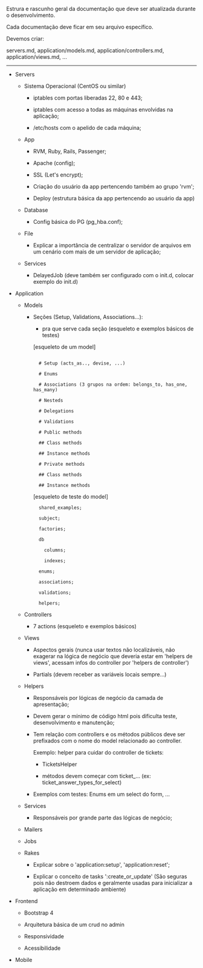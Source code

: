 Estrura e rascunho geral da documentação que deve ser atualizada durante o desenvolvimento.

Cada documentação deve ficar em seu arquivo específico.

Devemos criar:

  servers.md, application/models.md, application/controllers.md, application/views.md, ...

---


- Servers

  - Sistema Operacional (CentOS ou similar)

    - iptables com portas liberadas 22, 80 e 443;

    - iptables com acesso a todas as máquinas envolvidas na aplicação;

    - /etc/hosts com o apelido de cada máquina;


  - App

    - RVM, Ruby, Rails, Passenger;

    - Apache (config);

    - SSL (Let's encrypt);

    - Criação do usuário da app pertencendo também ao grupo 'rvm';

    - Deploy (estrutura básica da app pertencendo ao usuário da app)


  - Database

    - Config básica do PG (pg_hba.conf);

  - File

    - Explicar a importância de centralizar o servidor de arquivos em um cenário com mais de um servidor de aplicação;

  - Services

    - DelayedJob (deve também ser configurado com o init.d, colocar exemplo do init.d)


- Application



  - Models

    - Seções (Setup, Validations, Associations...):

      * pra que serve cada seção (esqueleto e exemplos básicos de testes)

      [esqueleto de um model]

        ```

          # Setup (acts_as.., devise, ...)

          # Enums

          # Associations (3 grupos na ordem: belongs_to, has_one, has_many)

          # Nesteds

          # Delegations

          # Validations

          # Public methods

          ## Class methods

          ## Instance methods

          # Private methods

          ## Class methods

          ## Instance methods

        ```

      [esqueleto de teste do model]

      ```
        shared_examples;

        subject;

        factories;

        db

          columns;

          indexes;

        enums;

        associations;

        validations;

        helpers;
      ```

  - Controllers

    - 7 actions (esqueleto e exemplos básicos)

  - Views

    - Aspectos gerais (nunca usar textos não localizáveis, não exagerar na lógica de negócio que deveria estar em 'helpers de views', acessam infos do controller por 'helpers de controller')

    - Partials (devem receber as variáveis locais sempre...)

  - Helpers

    - Responsáveis por lógicas de negócio da camada de apresentação;

    - Devem gerar o mínimo de código html pois dificulta teste, desenvolvimento e manutenção;

    - Tem relação com controllers e os métodos públicos deve ser prefixados com o nome do model relacionado ao controller.

      Exemplo: helper para cuidar do controller de tickets:

        - TicketsHelper

        - métodos devem começar com ticket_... (ex: ticket_answer_types_for_select)

    - Exemplos com testes: Enums em um select do form, ...


  - Services

    - Responsáveis por grande parte das lógicas de negócio;

  - Mailers

  - Jobs

  - Rakes

    - Explicar sobre o 'application:setup', 'application:reset';

    - Explicar o conceito de tasks ':create_or_update' (São seguras pois não destroem dados e geralmente usadas para inicializar a aplicação em determinado ambiente)

- Frontend

  - Bootstrap 4

  - Arquitetura básica de um crud no admin

  - Responsividade

  - Acessibilidade

- Mobile
